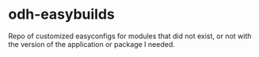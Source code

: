 # odh-easybuilds

Repo of customized easyconfigs for modules that did not exist, or not with the version of the application or package I needed.
